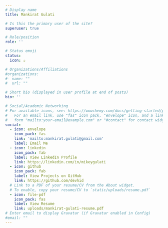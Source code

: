 ```yaml
---
# Display name
title: Mankirat Gulati

# Is this the primary user of the site?
superuser: true

# Role/position
role: ''

# Status emoji
status:
  icon: ☕️

# Organizations/Affiliations
#organizations:
#- name: ""
#  url: ""

# Short bio (displayed in user profile at end of posts)
bio: ''

# Social/Academic Networking
# For available icons, see: https://wowchemy.com/docs/getting-started/page-builder/#icons
#   For an email link, use "fas" icon pack, "envelope" icon, and a link in the
#   form "mailto:your-email@example.com" or "#contact" for contact widget.
social:
  - icon: envelope
    icon_pack: fas
    link: 'mailto:mankirat.gulati@gmail.com'
    label: Email Me
  - icon: linkedin
    icon_pack: fab
    label: View LinkedIn Profile
    link: https://linkedin.com/in/mikeygulati
  - icon: github
    icon_pack: fab
    label: View Projects on GitHub
    link: https://github.com/devhid
  # Link to a PDF of your resume/CV from the About widget.
  # To enable, copy your resume/CV to `static/uploads/resume.pdf`
  - icon: file-pdf
    icon_pack: fas
    label: View Resume
    link: uploads/mankirat-gulati-resume.pdf
# Enter email to display Gravatar (if Gravatar enabled in Config)
#email: ""
---
```

